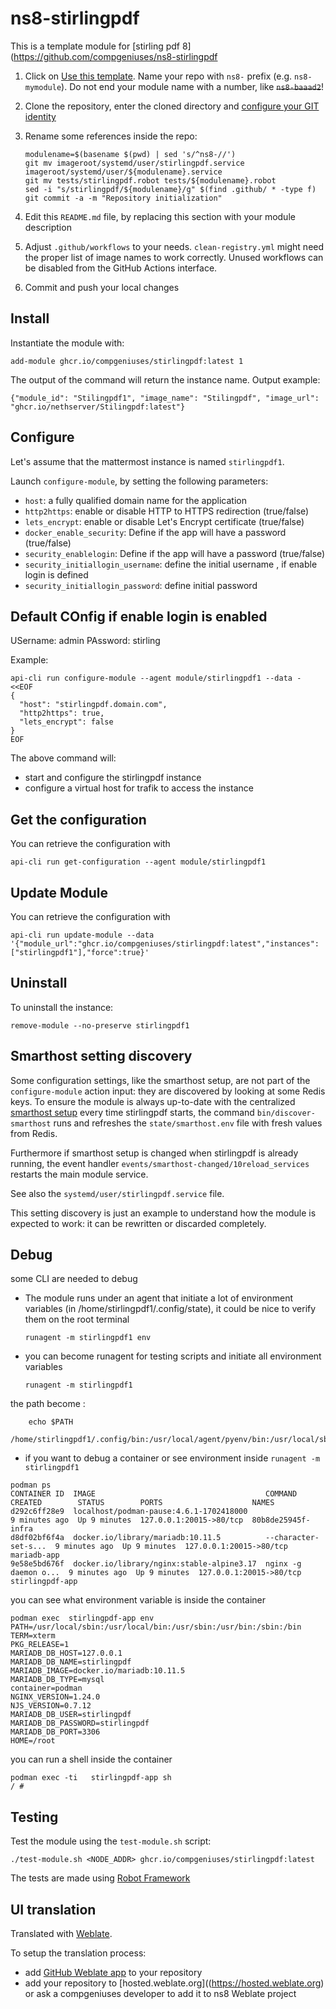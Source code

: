 # ns8-stirlingpdf

This is a template module for [stirling pdf 8](https://github.com/compgeniuses/ns8-stirlingpdf

1. Click on [Use this template](https://github.com/compgeniuses/ns8-stirlingpdf/generate).
   Name your repo with `ns8-` prefix (e.g. `ns8-mymodule`). 
   Do not end your module name with a number, like ~~`ns8-baaad2`~~!

1. Clone the repository, enter the cloned directory and
   [configure your GIT identity](https://git-scm.com/book/en/v2/Getting-Started-First-Time-Git-Setup#_your_identity)

1. Rename some references inside the repo:
   ```
   modulename=$(basename $(pwd) | sed 's/^ns8-//')
   git mv imageroot/systemd/user/stirlingpdf.service imageroot/systemd/user/${modulename}.service
   git mv tests/stirlingpdf.robot tests/${modulename}.robot
   sed -i "s/stirlingpdf/${modulename}/g" $(find .github/ * -type f)
   git commit -a -m "Repository initialization"
   ```

1. Edit this `README.md` file, by replacing this section with your module
   description

1. Adjust `.github/workflows` to your needs. `clean-registry.yml` might
   need the proper list of image names to work correctly. Unused workflows
   can be disabled from the GitHub Actions interface.

1. Commit and push your local changes

## Install

Instantiate the module with:

    add-module ghcr.io/compgeniuses/stirlingpdf:latest 1

The output of the command will return the instance name.
Output example:

    {"module_id": "Stilingpdf1", "image_name": "Stilingpdf", "image_url": "ghcr.io/nethserver/Stilingpdf:latest"}

## Configure

Let's assume that the mattermost instance is named `stirlingpdf1`.

Launch `configure-module`, by setting the following parameters:
- `host`: a fully qualified domain name for the application
- `http2https`: enable or disable HTTP to HTTPS redirection (true/false)
- `lets_encrypt`: enable or disable Let's Encrypt certificate (true/false)
- `docker_enable_security`: Define if the app will have a password (true/false)
- `security_enablelogin`: Define if the app will have a password (true/false)
- `security_initiallogin_username`:  define the initial username , if enable login is defined
- `security_initiallogin_password`: define initial password

## Default COnfig if enable login is enabled
USername: admin
PAssword: stirling

Example:

```
api-cli run configure-module --agent module/stirlingpdf1 --data - <<EOF
{
  "host": "stirlingpdf.domain.com",
  "http2https": true,
  "lets_encrypt": false
}
EOF
```

The above command will:
- start and configure the stirlingpdf instance
- configure a virtual host for trafik to access the instance

## Get the configuration
You can retrieve the configuration with

```
api-cli run get-configuration --agent module/stirlingpdf1
```

## Update Module
You can retrieve the configuration with

```
api-cli run update-module --data '{"module_url":"ghcr.io/compgeniuses/stirlingpdf:latest","instances":["stirlingpdf1"],"force":true}'
```

## Uninstall

To uninstall the instance:

    remove-module --no-preserve stirlingpdf1

## Smarthost setting discovery

Some configuration settings, like the smarthost setup, are not part of the
`configure-module` action input: they are discovered by looking at some
Redis keys.  To ensure the module is always up-to-date with the
centralized [smarthost
setup](https://compgeniuses.github.io/ns8-core/core/smarthost/) every time
stirlingpdf starts, the command `bin/discover-smarthost` runs and refreshes
the `state/smarthost.env` file with fresh values from Redis.

Furthermore if smarthost setup is changed when stirlingpdf is already
running, the event handler `events/smarthost-changed/10reload_services`
restarts the main module service.

See also the `systemd/user/stirlingpdf.service` file.

This setting discovery is just an example to understand how the module is
expected to work: it can be rewritten or discarded completely.

## Debug

some CLI are needed to debug

- The module runs under an agent that initiate a lot of environment variables (in /home/stirlingpdf1/.config/state), it could be nice to verify them
on the root terminal

    `runagent -m stirlingpdf1 env`

- you can become runagent for testing scripts and initiate all environment variables
  
    `runagent -m stirlingpdf1`

 the path become : 
```
    echo $PATH
    /home/stirlingpdf1/.config/bin:/usr/local/agent/pyenv/bin:/usr/local/sbin:/usr/local/bin:/usr/sbin:/usr/bin:/usr/
```

- if you want to debug a container or see environment inside
 `runagent -m stirlingpdf1`
 ```
podman ps
CONTAINER ID  IMAGE                                      COMMAND               CREATED        STATUS        PORTS                    NAMES
d292c6ff28e9  localhost/podman-pause:4.6.1-1702418000                          9 minutes ago  Up 9 minutes  127.0.0.1:20015->80/tcp  80b8de25945f-infra
d8df02bf6f4a  docker.io/library/mariadb:10.11.5          --character-set-s...  9 minutes ago  Up 9 minutes  127.0.0.1:20015->80/tcp  mariadb-app
9e58e5bd676f  docker.io/library/nginx:stable-alpine3.17  nginx -g daemon o...  9 minutes ago  Up 9 minutes  127.0.0.1:20015->80/tcp  stirlingpdf-app
```

you can see what environment variable is inside the container
```
podman exec  stirlingpdf-app env
PATH=/usr/local/sbin:/usr/local/bin:/usr/sbin:/usr/bin:/sbin:/bin
TERM=xterm
PKG_RELEASE=1
MARIADB_DB_HOST=127.0.0.1
MARIADB_DB_NAME=stirlingpdf
MARIADB_IMAGE=docker.io/mariadb:10.11.5
MARIADB_DB_TYPE=mysql
container=podman
NGINX_VERSION=1.24.0
NJS_VERSION=0.7.12
MARIADB_DB_USER=stirlingpdf
MARIADB_DB_PASSWORD=stirlingpdf
MARIADB_DB_PORT=3306
HOME=/root
```

you can run a shell inside the container

```
podman exec -ti   stirlingpdf-app sh
/ # 
```
## Testing

Test the module using the `test-module.sh` script:


    ./test-module.sh <NODE_ADDR> ghcr.io/compgeniuses/stirlingpdf:latest

The tests are made using [Robot Framework](https://robotframework.org/)

## UI translation

Translated with [Weblate](https://hosted.weblate.org/projects/ns8/).

To setup the translation process:

- add [GitHub Weblate app](https://docs.weblate.org/en/latest/admin/continuous.html#github-setup) to your repository
- add your repository to [hosted.weblate.org]((https://hosted.weblate.org) or ask a compgeniuses developer to add it to ns8 Weblate project
